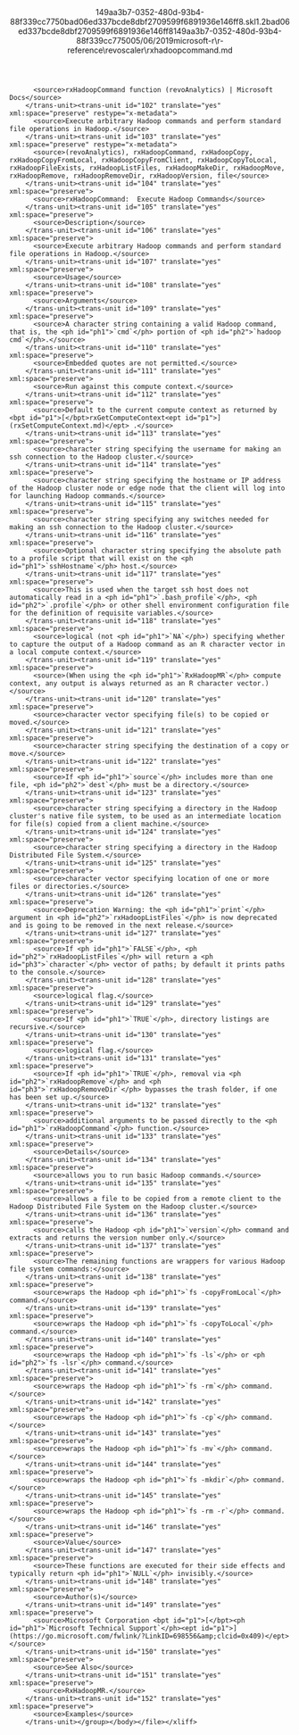 <?xml version="1.0"?><xliff version="1.2" xmlns="urn:oasis:names:tc:xliff:document:1.2" xmlns:xsi="http://www.w3.org/2001/XMLSchema-instance" xsi:schemaLocation="urn:oasis:names:tc:xliff:document:1.2 xliff-core-1.2-transitional.xsd"><file datatype="xml" original="rxhadoopcommand.md" source-language="en-US" target-language="en-US"><header><tool tool-id="mdxliff" tool-name="mdxliff" tool-version="1.0-1931010" tool-company="Microsoft" /><xliffext:skl_file_name xmlns:xliffext="urn:microsoft:content:schema:xliffextensions">149aa3b7-0352-480d-93b4-88f339cc7750bad06ed337bcde8dbf2709599f6891936e146ff8.skl</xliffext:skl_file_name><xliffext:version xmlns:xliffext="urn:microsoft:content:schema:xliffextensions">1.2</xliffext:version><xliffext:ms.openlocfilehash xmlns:xliffext="urn:microsoft:content:schema:xliffextensions">bad06ed337bcde8dbf2709599f6891936e146ff8</xliffext:ms.openlocfilehash><xliffext:ms.sourcegitcommit xmlns:xliffext="urn:microsoft:content:schema:xliffextensions">149aa3b7-0352-480d-93b4-88f339cc7750</xliffext:ms.sourcegitcommit><xliffext:ms.lasthandoff xmlns:xliffext="urn:microsoft:content:schema:xliffextensions">05/06/2019</xliffext:ms.lasthandoff><xliffext:ms.openlocfilepath xmlns:xliffext="urn:microsoft:content:schema:xliffextensions">microsoft-r\r-reference\revoscaler\rxhadoopcommand.md</xliffext:ms.openlocfilepath></header><body><group id="content" extype="content"><trans-unit id="101" translate="yes" xml:space="preserve" restype="x-metadata">
          <source>rxHadoopCommand function (revoAnalytics) | Microsoft Docs</source>
        </trans-unit><trans-unit id="102" translate="yes" xml:space="preserve" restype="x-metadata">
          <source>Execute arbitrary Hadoop commands and perform standard file operations in Hadoop.</source>
        </trans-unit><trans-unit id="103" translate="yes" xml:space="preserve" restype="x-metadata">
          <source>(revoAnalytics), rxHadoopCommand, rxHadoopCopy, rxHadoopCopyFromLocal, rxHadoopCopyFromClient, rxHadoopCopyToLocal, rxHadoopFileExists, rxHadoopListFiles, rxHadoopMakeDir, rxHadoopMove, rxHadoopRemove, rxHadoopRemoveDir, rxHadoopVersion, file</source>
        </trans-unit><trans-unit id="104" translate="yes" xml:space="preserve">
          <source>rxHadoopCommand:  Execute Hadoop Commands</source>
        </trans-unit><trans-unit id="105" translate="yes" xml:space="preserve">
          <source>Description</source>
        </trans-unit><trans-unit id="106" translate="yes" xml:space="preserve">
          <source>Execute arbitrary Hadoop commands and perform standard file operations in Hadoop.</source>
        </trans-unit><trans-unit id="107" translate="yes" xml:space="preserve">
          <source>Usage</source>
        </trans-unit><trans-unit id="108" translate="yes" xml:space="preserve">
          <source>Arguments</source>
        </trans-unit><trans-unit id="109" translate="yes" xml:space="preserve">
          <source>A character string containing a valid Hadoop command, that is, the <ph id="ph1">`cmd`</ph> portion of <ph id="ph2">`hadoop cmd`</ph>.</source>
        </trans-unit><trans-unit id="110" translate="yes" xml:space="preserve">
          <source>Embedded quotes are not permitted.</source>
        </trans-unit><trans-unit id="111" translate="yes" xml:space="preserve">
          <source>Run against this compute context.</source>
        </trans-unit><trans-unit id="112" translate="yes" xml:space="preserve">
          <source>Default to the current compute context as returned by <bpt id="p1">[</bpt>rxGetComputeContext<ept id="p1">](rxSetComputeContext.md)</ept> .</source>
        </trans-unit><trans-unit id="113" translate="yes" xml:space="preserve">
          <source>character string specifying the username for making an ssh connection to the Hadoop cluster.</source>
        </trans-unit><trans-unit id="114" translate="yes" xml:space="preserve">
          <source>character string specifying the hostname or IP address of the Hadoop cluster node or edge node that the client will log into for launching Hadoop commands.</source>
        </trans-unit><trans-unit id="115" translate="yes" xml:space="preserve">
          <source>character string specifying any switches needed for making an ssh connection to the Hadoop cluster.</source>
        </trans-unit><trans-unit id="116" translate="yes" xml:space="preserve">
          <source>Optional character string specifying the absolute path to a profile script that will exist on the <ph id="ph1">`sshHostname`</ph> host.</source>
        </trans-unit><trans-unit id="117" translate="yes" xml:space="preserve">
          <source>This is used when the target ssh host does not automatically read in a <ph id="ph1">`.bash_profile`</ph>, <ph id="ph2">`.profile`</ph> or other shell environment configuration file for the definition of requisite variables.</source>
        </trans-unit><trans-unit id="118" translate="yes" xml:space="preserve">
          <source>logical (not <ph id="ph1">`NA`</ph>) specifying whether to capture the output of a Hadoop command as an R character vector in a local compute context.</source>
        </trans-unit><trans-unit id="119" translate="yes" xml:space="preserve">
          <source>(When using the <ph id="ph1">`RxHadoopMR`</ph> compute context, any output is always returned as an R character vector.)</source>
        </trans-unit><trans-unit id="120" translate="yes" xml:space="preserve">
          <source>character vector specifying file(s) to be copied or moved.</source>
        </trans-unit><trans-unit id="121" translate="yes" xml:space="preserve">
          <source>character string specifying the destination of a copy or move.</source>
        </trans-unit><trans-unit id="122" translate="yes" xml:space="preserve">
          <source>If <ph id="ph1">`source`</ph> includes more than one file, <ph id="ph2">`dest`</ph> must be a directory.</source>
        </trans-unit><trans-unit id="123" translate="yes" xml:space="preserve">
          <source>character string specifying a directory in the Hadoop cluster's native file system, to be used as an intermediate location for file(s) copied from a client machine.</source>
        </trans-unit><trans-unit id="124" translate="yes" xml:space="preserve">
          <source>character string specifying a directory in the Hadoop Distributed File System.</source>
        </trans-unit><trans-unit id="125" translate="yes" xml:space="preserve">
          <source>character vector specifying location of one or more files or directories.</source>
        </trans-unit><trans-unit id="126" translate="yes" xml:space="preserve">
          <source>Deprecation Warning: the <ph id="ph1">`print`</ph> argument in <ph id="ph2">`rxHadoopListFiles`</ph> is now deprecated and is going to be removed in the next release.</source>
        </trans-unit><trans-unit id="127" translate="yes" xml:space="preserve">
          <source>If <ph id="ph1">`FALSE`</ph>, <ph id="ph2">`rxHadoopListFiles`</ph> will return a <ph id="ph3">`character`</ph> vector of paths; by default it prints paths to the console.</source>
        </trans-unit><trans-unit id="128" translate="yes" xml:space="preserve">
          <source>logical flag.</source>
        </trans-unit><trans-unit id="129" translate="yes" xml:space="preserve">
          <source>If <ph id="ph1">`TRUE`</ph>, directory listings are recursive.</source>
        </trans-unit><trans-unit id="130" translate="yes" xml:space="preserve">
          <source>logical flag.</source>
        </trans-unit><trans-unit id="131" translate="yes" xml:space="preserve">
          <source>If <ph id="ph1">`TRUE`</ph>, removal via <ph id="ph2">`rxHadoopRemove`</ph> and <ph id="ph3">`rxHadoopRemoveDir`</ph> bypasses the trash folder, if one has been set up.</source>
        </trans-unit><trans-unit id="132" translate="yes" xml:space="preserve">
          <source>additional arguments to be passed directly to the <ph id="ph1">`rxHadoopCommand`</ph> function.</source>
        </trans-unit><trans-unit id="133" translate="yes" xml:space="preserve">
          <source>Details</source>
        </trans-unit><trans-unit id="134" translate="yes" xml:space="preserve">
          <source>allows you to run basic Hadoop commands.</source>
        </trans-unit><trans-unit id="135" translate="yes" xml:space="preserve">
          <source>allows a file to be copied from a remote client to the Hadoop Distributed File System on the Hadoop cluster.</source>
        </trans-unit><trans-unit id="136" translate="yes" xml:space="preserve">
          <source>calls the Hadoop <ph id="ph1">`version`</ph> command and extracts and returns the version number only.</source>
        </trans-unit><trans-unit id="137" translate="yes" xml:space="preserve">
          <source>The remaining functions are wrappers for various Hadoop file system commands:</source>
        </trans-unit><trans-unit id="138" translate="yes" xml:space="preserve">
          <source>wraps the Hadoop <ph id="ph1">`fs -copyFromLocal`</ph> command.</source>
        </trans-unit><trans-unit id="139" translate="yes" xml:space="preserve">
          <source>wraps the Hadoop <ph id="ph1">`fs -copyToLocal`</ph> command.</source>
        </trans-unit><trans-unit id="140" translate="yes" xml:space="preserve">
          <source>wraps the Hadoop <ph id="ph1">`fs -ls`</ph> or <ph id="ph2">`fs -lsr`</ph> command.</source>
        </trans-unit><trans-unit id="141" translate="yes" xml:space="preserve">
          <source>wraps the Hadoop <ph id="ph1">`fs -rm`</ph> command.</source>
        </trans-unit><trans-unit id="142" translate="yes" xml:space="preserve">
          <source>wraps the Hadoop <ph id="ph1">`fs -cp`</ph> command.</source>
        </trans-unit><trans-unit id="143" translate="yes" xml:space="preserve">
          <source>wraps the Hadoop <ph id="ph1">`fs -mv`</ph> command.</source>
        </trans-unit><trans-unit id="144" translate="yes" xml:space="preserve">
          <source>wraps the Hadoop <ph id="ph1">`fs -mkdir`</ph> command.</source>
        </trans-unit><trans-unit id="145" translate="yes" xml:space="preserve">
          <source>wraps the Hadoop <ph id="ph1">`fs -rm -r`</ph> command.</source>
        </trans-unit><trans-unit id="146" translate="yes" xml:space="preserve">
          <source>Value</source>
        </trans-unit><trans-unit id="147" translate="yes" xml:space="preserve">
          <source>These functions are executed for their side effects and typically return <ph id="ph1">`NULL`</ph> invisibly.</source>
        </trans-unit><trans-unit id="148" translate="yes" xml:space="preserve">
          <source>Author(s)</source>
        </trans-unit><trans-unit id="149" translate="yes" xml:space="preserve">
          <source>Microsoft Corporation <bpt id="p1">[</bpt><ph id="ph1">`Microsoft Technical Support`</ph><ept id="p1">](https://go.microsoft.com/fwlink/?LinkID=698556&amp;clcid=0x409)</ept></source>
        </trans-unit><trans-unit id="150" translate="yes" xml:space="preserve">
          <source>See Also</source>
        </trans-unit><trans-unit id="151" translate="yes" xml:space="preserve">
          <source>RxHadoopMR.</source>
        </trans-unit><trans-unit id="152" translate="yes" xml:space="preserve">
          <source>Examples</source>
        </trans-unit></group></body></file></xliff>